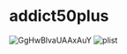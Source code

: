 # addict50plus
![GgHwBlvaUAAxAuY](https://github.com/user-attachments/assets/369db00c-d21e-4351-965b-cc6ec5533ef0)
![plist](https://github.com/user-attachments/assets/cf0e3df8-6875-40ea-9637-12df134540ec)
